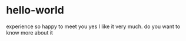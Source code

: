 # hello-world
experience
so happy to meet you
yes I like it very much.
do you want to know more about it
